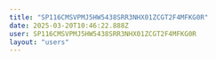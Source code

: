 ```yaml
---
title: "SP116CMSVPMJ5HW5438SRR3NHX01ZCGT2F4MFKG0R"
date: 2025-03-20T10:46:22.888Z
user: SP116CMSVPMJ5HW5438SRR3NHX01ZCGT2F4MFKG0R
layout: "users"
---
```

    